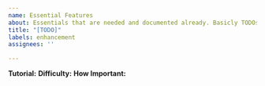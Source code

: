 ```yaml
---
name: Essential Features
about: Essentials that are needed and documented already. Basicly TODOs. Not the same as a Request.
title: "[TODO]"
labels: enhancement
assignees: ''

---
```


**Tutorial:** 
**Difficulty:** 
**How Important:**
